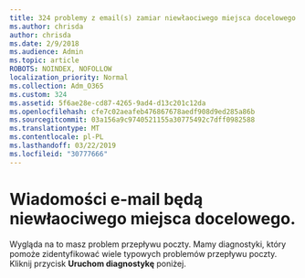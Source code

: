```yaml
---
title: 324 problemy z email(s) zamiar niewłaociwego miejsca docelowego.
ms.author: chrisda
author: chrisda
ms.date: 2/9/2018
ms.audience: Admin
ms.topic: article
ROBOTS: NOINDEX, NOFOLLOW
localization_priority: Normal
ms.collection: Adm_O365
ms.custom: 324
ms.assetid: 5f6ae28e-cd87-4265-9ad4-d13c201c12da
ms.openlocfilehash: cfe7c02aeafeb476867678aedf908d9ed285a86b
ms.sourcegitcommit: 03a156a9c9740521155a30775492c7dff0982588
ms.translationtype: MT
ms.contentlocale: pl-PL
ms.lasthandoff: 03/22/2019
ms.locfileid: "30777666"
---
```

# <a name="email-messages-are-going-to-the-wrong-destination"></a>Wiadomości e-mail będą niewłaociwego miejsca docelowego.

Wygląda na to masz problem przepływu poczty. Mamy diagnostyki, który pomoże zidentyfikować wiele typowych problemów przepływu poczty. Kliknij przycisk **Uruchom diagnostykę** poniżej. 
  

